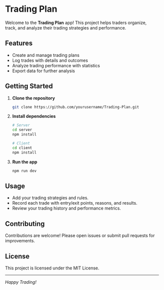 # Trading Plan

Welcome to the **Trading Plan** app! This project helps traders organize, track, and analyze their trading strategies and performance.

## Features

- Create and manage trading plans
- Log trades with details and outcomes
- Analyze trading performance with statistics
- Export data for further analysis

## Getting Started

1. **Clone the repository**
   ```bash
   git clone https://github.com/yourusername/Trading-Plan.git
   ```
2. **Install dependencies**

   ```bash
   # Server
   cd server
   npm install

   # Client
   cd client
   npm install
   ```

3. **Run the app**
   ```bash
   npm run dev
   ```

## Usage

- Add your trading strategies and rules.
- Record each trade with entry/exit points, reasons, and results.
- Review your trading history and performance metrics.

## Contributing

Contributions are welcome! Please open issues or submit pull requests for improvements.

## License

This project is licensed under the MIT License.

---

_Happy Trading!_
